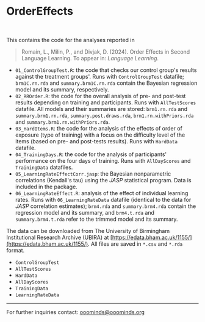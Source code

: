 # OrderEffects

<br>

This contains the code for the analyses reported in

> Romain, L., Milin, P., and Divjak, D. (2024). Order Effects in Second Language Learning. To appear in: *Language Learning*.

- `01_ControlGroupTest.R`: the code that checks our control group's results against the treatment groups'. Runs with `ControlGroupTest` datafile; `brm1C.rn.rda` and `summary.brm1C.rn.rda` contain the Bayesian regression model and its summary, respectively.
- `02_RROrder.R`: the code for the overall analysis of pre- and post-test results depending on training and participants. Runs with `AllTestScores` datafile. All models and their summaries are stored: `brm1.rn.rda` and `summary.brm1.rn.rda`, `summary.post.draws.rda`, `brm1.rn.withPriors.rda` and `summary.brm1.rn.withPriors.rda`.
- `03_HardItems.R`: the code for the analysis of the effects of order of exposure (type of training) with a focus on the difficulty level of the items (based on pre- and post-tests results). Runs with `HardData` datafile.
- `04_TrainingDays.R`: the code for the analysis of participants' performance on the four days of training. Runs with `AllDayScores` and `TrainingData` datafiles.
- `05_LearningRateEffectCorr.jasp`: the Bayesian nonparametric correlations (Kendall's tau) using the *JASP* statistical program. Data is included in the package.
- `06_LearningRateEffect.R`: analysis of the effect of individual learning rates. Runs with `06_LearningRateData` datafile (identical to the data for *JASP* correlation estimates); `brm4.rda` and `summary.brm4.rda` contain the regression model and its summary, and `brm4.t.rda` and `summary.brm4.t.rda` refer to the trimmed model and its summary.

The data can be downloaded from The University of Birmingham Institutional Research Archive (UBIRA) at [https://edata.bham.ac.uk/1155/](https://edata.bham.ac.uk/1155/). All files are saved in `*.csv` and `*.rda` format.
- `ControlGroupTest`
- `AllTestScores`
- `HardData`
- `AllDayScores`
- `TrainingData`
- `LearningRateData`

- - -

For further inquiries contact: ooominds@ooominds.org
